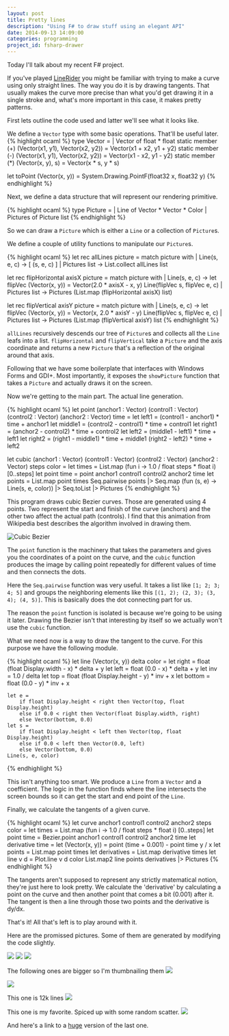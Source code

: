 ```yaml
---
layout: post
title: Pretty lines
description: "Using F# to draw stuff using an elegant API"
date: 2014-09-13 14:09:00
categories: programming
project_id: fsharp-drawer
---
```

Today I'll talk about my recent F# project.

If you've played [LineRider](http://www.linerider1.net/) you might be familiar with trying to 
make a curve using only straight lines. The way you do it is by drawing tangents. That 
usually makes the curve more precise than what you'd get drawing it in a single stroke 
and, what's more important in this case, it makes pretty patterns.

First lets outline the code used and latter we'll see what it looks like.

We define a `Vector` type with some basic operations. That'll be useful later.
{% highlight ocaml %}
type Vector = 
    | Vector of float * float
    static member (+) (Vector(x1, y1), Vector(x2, y2)) = Vector(x1 + x2, y1 + y2)
    static member (-) (Vector(x1, y1), Vector(x2, y2)) = Vector(x1 - x2, y1 - y2)
    static member (*) (Vector(x, y), s) = Vector(x * s, y * s)

let toPoint (Vector(x, y)) = System.Drawing.PointF(float32 x, float32 y)
{% endhighlight %}

Next, we define a data structure that will represent our rendering primitive.

{% highlight ocaml %}
type Picture =
    | Line of Vector * Vector * Color
    | Pictures of Picture list
{% endhighlight %}

So we can draw a `Picture` which is either a `Line` or a collection of `Picture`s.

We define a couple of utility functions to manipulate our `Picture`s.

{% highlight ocaml %}
let rec allLines picture =
    match picture with
    | Line(s, e, c) -> [ (s, e, c) ]
    | Pictures list -> List.collect allLines list
    
let rec flipHorizontal axisX picture =
    match picture with
    | Line(s, e, c) -> 
        let flipVec (Vector(x, y)) = Vector(2.0 * axisX - x, y)
        Line(flipVec s, flipVec e, c)
    | Pictures list -> Pictures (List.map (flipHorizontal axisX) list)

let rec flipVertical axisY picture =
    match picture with
    | Line(s, e, c) -> 
        let flipVec (Vector(x, y)) = Vector(x, 2.0 * axisY - y)
        Line(flipVec s, flipVec e, c)
    | Pictures list -> Pictures (List.map (flipVertical axisY) list
{% endhighlight %}

`allLines` recursively descends our tree of `Picture`s and collects all the `Line` leafs into a list.
`flipHorizontal` and `flipVertical` take a `Picture` and the axis coordinate and returns a new `Picture`
that's a reflection of the original around that axis.

Following that we have some boilerplate that interfaces with Windows Forms and GDI+. Most importantly, 
it exposes the `showPicture` function that takes a `Picture` and actually draws it on the screen.

Now we're getting to the main part. The actual line generation.

{% highlight ocaml %}
let point (anchor1 : Vector) (control1 : Vector) (control2 : Vector) (anchor2 : Vector) time =
    let left1 = (control1 - anchor1) * time + anchor1
    let middle1 = (control2 - control1) * time + control1
    let right1 = (anchor2 - control2) * time + control2
    let left2 = (middle1 - left1) * time + left1
    let right2 = (right1 - middle1) * time + middle1
    (right2 - left2) * time + left2

let cubic (anchor1 : Vector) (control1 : Vector) (control2 : Vector) (anchor2 : Vector) steps color =
    let times = List.map (fun i -> 1.0 / float steps * float i) [0..steps]
    let point time = point anchor1 control1 control2 anchor2 time
    let points = List.map point times
    Seq.pairwise points |> Seq.map (fun (s, e) -> Line(s, e, color)) |> Seq.toList |> Pictures
{% endhighlight %}

This program draws cubic Bezier curves. Those are generated using 4 points. Two represent the start and 
finish of the curve (anchors) and the other two affect the actual path (controls). I find that this animation 
from Wikipedia best describes the algorithm involved in drawing them.

![Cubic Bezier](http://upload.wikimedia.org/wikipedia/commons/d/db/B%C3%A9zier_3_big.gif)

The `point` function is the machinery that takes the parameters and gives you the coordinates of a point on the curve, 
and the `cubic` function produces the image by calling point repeatedly for different values of time and then connects 
the dots.

<div class="ui raised segment">
Here the <code>Seq.pairwise</code> function was very useful. 
It takes a list like <code>[1; 2; 3; 4; 5]</code> and groups the neighboring elements like this <code>[(1, 2); (2, 3); (3, 4); (4, 5)]</code>.
This is basically does the dot connecting part for us.
</div>

The reason the `point` function is isolated is because we're going to be using it later. Drawing the Bezier isn't
that interesting by itself so we actually won't use the `cubic` function.

What we need now is a way to draw the tangent to the curve. For this purpose we have the following module.

{% highlight ocaml %}
let line (Vector(x, y)) delta color = 
    let right = float (float Display.width - x) * delta + y
    let left = float (0.0 - x) * delta + y
    let inv = 1.0 / delta
    let top = float (float Display.height - y) * inv + x
    let bottom = float (0.0 - y) * inv + x
    
    let e = 
        if float Display.height < right then Vector(top, float Display.height)
        else if 0.0 < right then Vector(float Display.width, right)
        else Vector(bottom, 0.0)
    let s = 
        if float Display.height < left then Vector(top, float Display.height)
        else if 0.0 < left then Vector(0.0, left)
        else Vector(bottom, 0.0)
    Line(s, e, color)
{% endhighlight %}

This isn't anything too smart. We produce a `Line` from a `Vector` and a coefficient. The logic in the function 
finds where the line intersects the screen bounds so it can get the start and end point of the `Line`.

Finally, we calculate the tangents of a given curve.

{% highlight ocaml %}
let curve anchor1 control1 control2 anchor2 steps color =
    let times = List.map (fun i -> 1.0 / float steps * float i) [0..steps]
    let point time = Bezier.point anchor1 control1 control2 anchor2 time
    let derivative time =
        let (Vector(x, y)) = point (time + 0.001) - point time
        y / x
    let points = List.map point times
    let derivatives = List.map derivative times
    let line v d = Plot.line v d color
    List.map2 line points derivatives |> Pictures
{% endhighlight %}

The tangents aren't supposed to represent any strictly matematical notion, they're just here to look pretty.
We calculate the 'derivative' by calculating a point on the curve and then another point that comes a bit (0.001) 
after it. The tangent is then a line through those two points and the derivative is dy/dx.

That's it!
All that's left is to play around with it.

Here are the promissed pictures. Some of them are generated by modifying the code slightly.

![](http://i.imgur.com/Pfya81x.png)
![](http://i.imgur.com/r1lN4Xk.png)
![](http://i.imgur.com/oP9TBXM.png)

The following ones are bigger so I'm thumbnailing them
[![](http://i.imgur.com/tELwQSzl.png)](http://i.imgur.com/tELwQSz.png)

[![](http://i.imgur.com/PziwdVpl.png)](http://i.imgur.com/PziwdVp.png)

This one is 12k lines
[![](http://i.imgur.com/xQCqTxSl.png)](http://i.imgur.com/xQCqTxS.png)

This one is my favorite. Spiced up with some random scatter.
[![](http://i.imgur.com/BZ5J4Rtl.jpg)](http://i.imgur.com/BZ5J4Rt.jpg)

And here's a link to a [huge](https://onedrive.live.com/download?cid=D347AB15249C8F96&resid=D347AB15249C8F96%211248&authkey=AFU2JZ9h5QwKyI0) version of the last one.